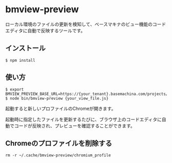 # bmview-preview

ローカル環境のファイルの更新を検知して、ベースマキナのビュー機能のコードエディタに自動で反映するツールです。

## インストール

```
$ npm install
```

## 使い方

```
$ export BMVIEW_PREVIEW_BASE_URL=https://{your_tenant}.basemachina.com/projects/{your_project_id}/environments/{your_environment_id}
$ node bin/bmview-preview {your_view_file.js}
```

起動すると新しいプロファイルのChromeが開きます。

起動時に指定したファイルを更新するたびに、ブラウザ上のコードエディタに自動でコードが反映され、プレビューを確認することができます。

## Chromeのプロファイルを削除する

```
rm -r ~/.cache/bmview-preview/chromium_profile
```
